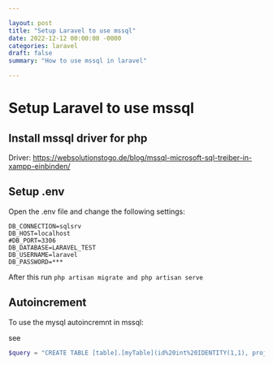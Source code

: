 ```yaml
---

layout: post
title: "Setup Laravel to use mssql"
date: 2022-12-12 00:00:00 -0000
categories: laravel
draft: false
summary: "How to use mssql in laravel"

---
```


# Setup Laravel to use mssql

## Install mssql driver for php

Driver: https://websolutionstogo.de/blog/mssql-microsoft-sql-treiber-in-xampp-einbinden/

## Setup .env

Open the .env file and change the following settings:

<!--more-->

```
DB_CONNECTION=sqlsrv
DB_HOST=localhost
#DB_PORT=3306
DB_DATABASE=LARAVEL_TEST
DB_USERNAME=laravel
DB_PASSWORD=***
```

After this run `php artisan migrate and php artisan serve`

## Autoincrement

To use the mysql autoincremnt in mssql:

see 
```php
$query = "CREATE TABLE [table].[myTable](id%20int%20IDENTITY(1,1), project varchar(10), name varchar(50), path varchar(500), categorie varchar(50))"; 
```
